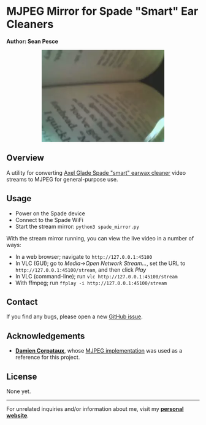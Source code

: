 # MJPEG Mirror for Spade "Smart" Ear Cleaners  
**Author: Sean Pesce**  

<p align="center">
<img align="center" title="Example clip from MJPEG stream" src="https://github.com/SeanPesce/Spade-Web-Viewer/blob/master/image/example.webp?raw=true" alt="Example clip from MJPEG stream">
</p>  


## Overview  
A utility for converting [Axel Glade Spade "smart" earwax cleaner](https://www.axelglade.com/collections/e) video streams to MJPEG for general-purpose use.  

## Usage  

 * Power on the Spade device  
 * Connect to the Spade WiFi  
 * Start the stream mirror: `python3 spade_mirror.py`  

With the stream mirror running, you can view the live video in a number of ways:  

 * In a web browser; navigate to `http://127.0.0.1:45100`  
 * In VLC (GUI); go to *Media*→*Open Network Stream...*, set the URL to `http://127.0.0.1:45100/stream`, and then click *Play*  
 * In VLC (command-line); run `vlc http://127.0.0.1:45100/stream`  
 * With ffmpeg; run `ffplay -i http://127.0.0.1:45100/stream`  


## Contact  
If you find any bugs, please open a new [GitHub issue](https://github.com/SeanPesce/Spade-Web-Viewer/issues/new).  


## Acknowledgements  
 * **[Damien Corpataux](https://github.com/damiencorpataux)**, whose [MJPEG implementation](https://github.com/damiencorpataux/pymjpeg) was used as a reference for this project.  


## License  
None yet.


---------------------------------------------

For unrelated inquiries and/or information about me, visit my **[personal website](https://SeanPesce.github.io)**.  

